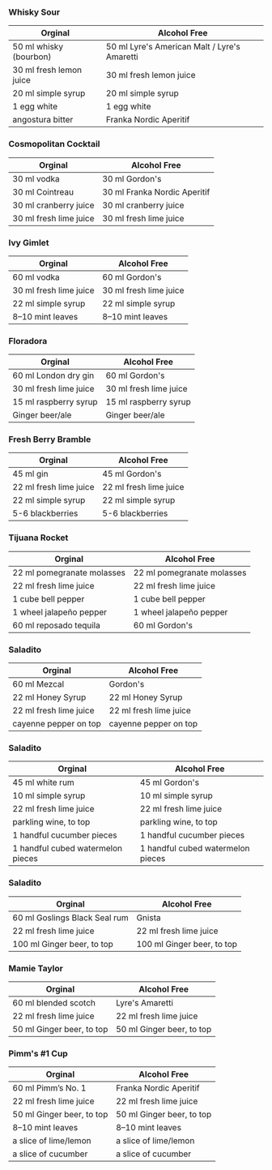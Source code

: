 ### Whisky Sour
| Orginal  |  Alcohol Free |
|---|---|
| 50 ml whisky (bourbon) | 50 ml Lyre's American Malt / Lyre's Amaretti
| 30 ml fresh lemon juice | 30 ml fresh lemon juice
| 20 ml simple syrup | 20 ml simple syrup 
| 1 egg white | 1 egg white
| angostura bitter  | Franka Nordic Aperitif 

### Cosmopolitan Cocktail
| Orginal  |  Alcohol Free |
|---|---|
| 30 ml vodka | 30 ml Gordon's
| 30 ml Cointreau | 30 ml Franka Nordic Aperitif
| 30 ml cranberry juice | 30 ml cranberry juice
| 30 ml fresh lime juice | 30 ml fresh lime juice

### Ivy Gimlet
| Orginal  |  Alcohol Free |
|---|---|
| 60 ml vodka | 60 ml Gordon's
| 30 ml fresh lime juice | 30 ml fresh lime juice
| 22 ml simple syrup | 22 ml simple syrup
| 8–10 mint leaves | 8–10 mint leaves

### Floradora
| Orginal  |  Alcohol Free |
|---|---|
| 60 ml London dry gin | 60 ml Gordon's
| 30 ml fresh lime juice | 30 ml fresh lime juice
| 15 ml raspberry syrup | 15 ml raspberry syrup
| Ginger beer/ale | Ginger beer/ale

### Fresh Berry Bramble
| Orginal  |  Alcohol Free |
|---|---|
| 45 ml gin | 45 ml Gordon's
| 22 ml fresh lime juice | 22 ml fresh lime juice
| 22 ml simple syrup | 22 ml simple syrup
| 5-6 blackberries | 5-6 blackberries

### Tijuana Rocket
| Orginal  |  Alcohol Free |
|---|---|
| 22 ml pomegranate molasses | 22 ml pomegranate molasses
| 22 ml fresh lime juice | 22 ml fresh lime juice
| 1 cube bell pepper | 1 cube bell pepper
| 1 wheel jalapeño pepper | 1 wheel jalapeño pepper
| 60 ml reposado tequila | 60 ml Gordon's

### Saladito
| Orginal  |  Alcohol Free |
|---|---|
| 60 ml Mezcal | Gordon's
| 22 ml Honey Syrup | 22 ml Honey Syrup
| 22 ml fresh lime juice | 22 ml fresh lime juice
| cayenne pepper on top | cayenne pepper on top

### Saladito
| Orginal  |  Alcohol Free |
|---|---|
| 45 ml white rum | 45 ml  Gordon's
| 10 ml simple syrup | 10 ml simple syrup
| 22 ml fresh lime juice | 22 ml fresh lime juice
| parkling wine, to top | parkling wine, to top
| 1 handful cucumber pieces | 1 handful cucumber pieces
| 1 handful cubed watermelon pieces | 1 handful cubed watermelon pieces

### Saladito
| Orginal  |  Alcohol Free |
|---|---|
| 60 ml Goslings Black Seal rum | Gnista
| 22 ml fresh lime juice | 22 ml fresh lime juice
| 100 ml Ginger beer, to top | 100 ml Ginger beer, to top

### Mamie Taylor
| Orginal  |  Alcohol Free |
|---|---|
| 60 ml blended scotch | Lyre's Amaretti
| 22 ml fresh lime juice | 22 ml fresh lime juice
| 50 ml Ginger beer, to top | 50 ml Ginger beer, to top

### Pimm's #1 Cup
| Orginal  |  Alcohol Free |
|---|---|
| 60 ml Pimm’s No. 1 | Franka Nordic Aperitif
| 22 ml fresh lime juice | 22 ml fresh lime juice
| 50 ml Ginger beer, to top | 50 ml Ginger beer, to top
| 8–10 mint leaves | 8–10 mint leaves
| a slice of lime/lemon | a slice of lime/lemon
| a slice of cucumber | a slice of cucumber
